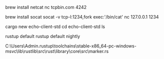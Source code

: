 brew install netcat
nc tcpbin.com 4242

brew install socat
socat -v tcp-l:1234,fork exec:'/bin/cat'
nc 127.0.0.1 1234

cargo new echo-client-std
cd echo-client-std
ls

rustup default
rustup default nightly

C:\Users\Admin\.rustup\toolchains\stable-x86_64-pc-windows-msvc\lib\rustlib\src\rust\library\core\src\marker.rs